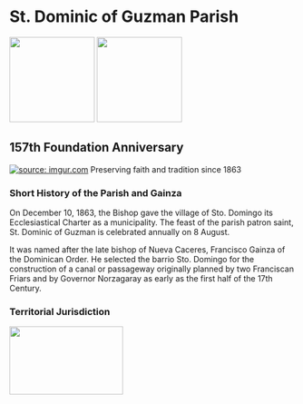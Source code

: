 # St. Dominic of Guzman Parish
<img src="https://scontent.fwnp1-1.fna.fbcdn.net/v/t39.30808-6/276250443_480339136972893_3432377761004847866_n.jpg?_nc_cat=106&ccb=1-7&_nc_sid=efb6e6&_nc_ohc=9zFOochmlKsAX8YiaK4&_nc_ht=scontent.fwnp1-1.fna&oh=00_AfBkNOcZZ6u_K4JgcUWM_jh3k0u9IRRQF-uPxLkMz23Cvg&oe=659C835E" width="150" height="150" /> <img src="https://scontent.fwnp1-1.fna.fbcdn.net/v/t39.30808-6/276250443_480339136972893_3432377761004847866_n.jpg?_nc_cat=106&ccb=1-7&_nc_sid=efb6e6&_nc_ohc=9zFOochmlKsAX8YiaK4&_nc_ht=scontent.fwnp1-1.fna&oh=00_AfBkNOcZZ6u_K4JgcUWM_jh3k0u9IRRQF-uPxLkMz23Cvg&oe=659C835E](https://upload.wikimedia.org/wikipedia/en/8/89/Gainza_Camarines_Sur.png)](https://upload.wikimedia.org/wikipedia/en/8/89/Gainza_Camarines_Sur.png" width="150" height="150" /> 

## 157th Foundation Anniversary

<a href="https://imgur.com/Wel1m65"><img src="https://i.imgur.com/Wel1m65.jpg" title="source: imgur.com" /></a>
Preserving faith and tradition since 1863

### Short History of the Parish and Gainza

On December 10, 1863, the Bishop gave the village of Sto. Domingo its Ecclesiastical Charter as a municipality. The feast of the parish patron saint, St. Dominic of Guzman is celebrated annually on 8 August.

It was named after the late bishop of Nueva Caceres, Francisco Gainza of the Dominican Order. He selected the barrio Sto. Domingo for the construction of a canal or passageway originally planned by two Franciscan Friars and by Governor Norzagaray as early as the first half of the 17th Century.

### Territorial Jurisdiction 

<img src="https://upload.wikimedia.org/wikipedia/commons/8/83/Ph_locator_camarines_sur_gainza.png" width="200" height="120" />




